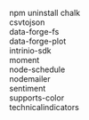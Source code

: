 npm uninstall chalk \
csvtojson \
data-forge-fs \
data-forge-plot \
intrinio-sdk \
moment \
node-schedule \
nodemailer \
sentiment \
supports-color \
technicalindicators
